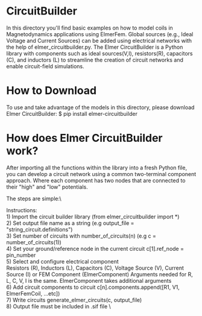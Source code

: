 # CircuitBuilder

In this directory you'll find basic examples on how to model coils in Magnetodynamics applications using ElmerFem. 
Global sources (e.g., Ideal Voltage and Current Sources) can be added using electrical networks with the help of elmer_circuitbuilder.py. 
The Elmer CircuitBuilder is a Python library with components such as ideal sources(V,I), resistors(R), capacitors (C), and inductors (L) to streamline the creation of circuit networks and enable circuit-field simulations. 

# How to Download
To use and take advantage of the models in this directory, please download Elmer CircuitBuilder: 
$ pip install elmer-circuitbuilder

# How does Elmer CircuitBuilder work?
After importing all the functions within the library into a fresh Python file, you can develop a circuit network 
using a common two-terminal component approach. Where each component has two nodes that are connected to their
"high" and "low" potentials. 

The steps are simple:\

Instructions:\
               1) Import the circuit builder library (from elmer_circuitbuilder import *) \
               2) Set output file name as a string (e.g output_file = "string_circuit.definitions") \
               3) Set number of circuits with number_of_circuits(n) (e.g c = number_of_circuits(1)) \
               4) Set your ground/reference node in the current circuit c[1].ref_node = pin_number \
               5) Select and configure electrical component \
                     Resistors (R), Inductors (L), Capacitors (C), Voltage Source (V), Current Source (I)
                     or FEM Component (ElmerComponent) 
                     Arguments needed for R, L, C, V, I is the same. ElmerComponent takes additional arguments\
               6) Add circuit components to circuit c[n].components.append([R1, V1, ElmerFemCoil, ...etc]) \
               7) Write circuits generate_elmer_circuits(c, output_file) \
               8) Output file must be included in .sif file \
